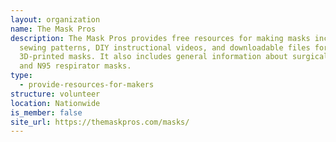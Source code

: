 ```yaml
---
layout: organization
name: The Mask Pros
description: The Mask Pros provides free resources for making masks including
  sewing patterns, DIY instructional videos, and downloadable files for
  3D-printed masks. It also includes general information about surgical masks
  and N95 respirator masks.
type:
  - provide-resources-for-makers
structure: volunteer
location: Nationwide
is_member: false
site_url: https://themaskpros.com/masks/
---
```

